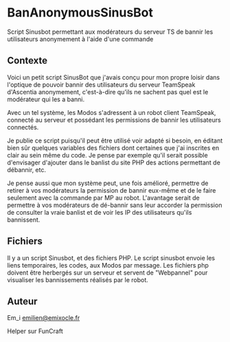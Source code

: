 # BanAnonymousSinusBot
Script Sinusbot permettant aux modérateurs du serveur TS de bannir les utilisateurs anonymement à l'aide d'une commande


## Contexte

Voici un petit script SinusBot que j'avais conçu pour mon propre loisir dans l'optique de pouvoir bannir des utilisateurs du serveur TeamSpeak d'Ascentia anonymement, c'est-à-dire qu'ils ne sachent pas quel est le modérateur qui les a banni.

Avec un tel système, les Modos s'adressent à un robot client TeamSpeak, connecté au serveur et possédant les permissions de bannir les utilisateurs connectés.

Je publie ce script puisqu'il peut être utilisé voir adapté si besoin, en éditant bien sûr quelques variables des fichiers dont certaines que j'ai inscrites en clair au sein même du code. Je pense par exemple qu'il serait possible d'envisager d'ajouter dans le banlist du site PHP des actions permettant de débannir, etc.

Je pense aussi que mon système peut, une fois amélioré, permettre de retirer à vos modérateurs la permission de bannir eux-même et de le faire seulement avec la commande par MP au robot. L'avantage serait de permettre à vos modérateurs de dé-bannir sans leur accorder la permission de consulter la vraie banlist et de voir les IP des utilisateurs qu'ils bannissent.


## Fichiers

Il y a un script Sinusbot, et des fichiers PHP. Le script sinusbot envoie les liens temporaires, les codes, aux Modos par message. Les fichiers php doivent être herbergés sur un serveur et servent de "Webpannel" pour visualiser les bannissements réalisés par le robot.


## Auteur

Em_i <emilien@emixocle.fr>

Helper sur FunCraft
